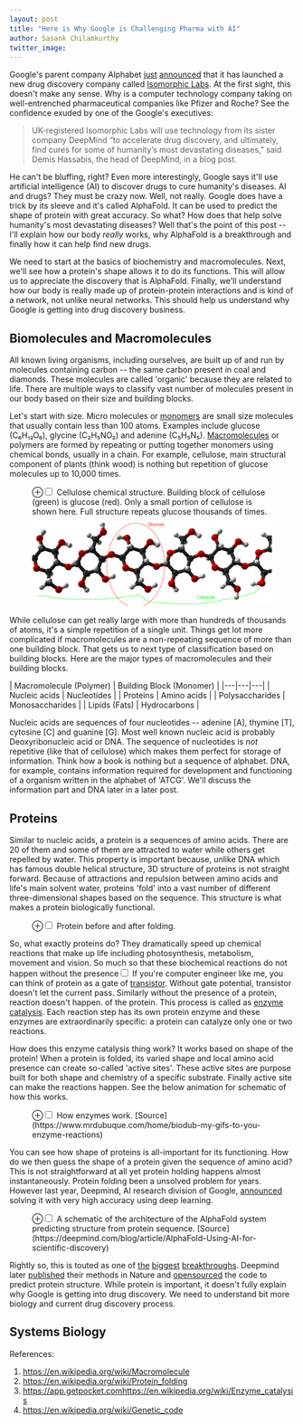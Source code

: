 ```yaml
---
layout: post
title: "Here is Why Google is Challenging Pharma with AI"
author: Sasank Chilamkurthy
twitter_image: 
---
```


Google's parent company Alphabet [just](https://www.ft.com/content/499debf2-4643-449c-83e4-20a532624bbd) [announced](https://www.cnbc.com/2021/11/05/isomorphic-labs-deepmind-ceo-to-lead-new-alphabet-drug-discovery-lab.html) that it has launched a new drug discovery company called [Isomorphic Labs](https://www.isomorphiclabs.com/). At the first sight, this doesn't make any sense. Why is a computer technology company taking on well-entrenched pharmaceutical companies like Pfizer and Roche? See the confidence exuded by one of the Google's executives:

> UK-registered Isomorphic Labs will use technology from its sister company DeepMind “to accelerate drug discovery, and ultimately, find cures for some of humanity’s most devastating diseases,” said Demis Hassabis, the head of DeepMind, in a blog post.

He can't be bluffing, right? Even more interestingly, Google says it'll use artificial intelligence (AI) to discover drugs to cure humanity's diseases. AI and drugs? They must be crazy now. Well, not really. Google does have a trick by its sleeve and it's called AlphaFold. It can be used to predict the shape of protein with great accuracy. So what? How does that help solve humanity's most devastating diseases? Well that's the point of this post -- I'll explain how our body *really* works, why AlphaFold is a breakthrough and finally how it can help find new drugs.

We need to start at the basics of biochemistry and macromolecules. Next, we'll see how a protein's shape allows it to do its functions. This will allow us to appreciate the discovery that is AlphaFold. Finally, we'll understand how our body is really made up of protein-protein interactions and is kind of a network, not unlike neural networks. This should help us understand why Google is getting into drug discovery business.

## Biomolecules and Macromolecules

All known living organisms, including ourselves, are built up of and run by molecules containing carbon -- the same carbon present in coal and diamonds. These molecules are called 'organic' because they are related to life. There are multiple ways to classify vast number of molecules present in our body based on their size and building blocks. 

Let's start with size. Micro molecules or [monomers](https://en.wikipedia.org/wiki/Monomer) are small size molecules that usually contain less than 100 atoms. Examples include glucose (C₆H₁₂O₆), glycine (C₂H₅NO₂) and adenine (C₅H₅N₅). [Macromolecules](https://en.wikipedia.org/wiki/Macromolecule) or polymers are formed by repeating or putting together monomers using chemical bonds, usually in a chain. For example, cellulose, main structural component of plants (think wood) is nothing but repetition of glucose molecules up to 10,000 times. 

<figure>
<label for="mn-fig-1" class="margin-toggle">⊕</label><input type="checkbox" id="mn-fig-1" class="margin-toggle">
<span class="marginnote">Cellulose chemical structure. Building block of cellulose (green) is glucose (red). Only a small portion of cellulose is shown here. Full structure repeats glucose thousands of times.</span>
<img src="assets/images/protein_drugs/cellulose.png" alt="">
</figure>

While cellulose can get really large with more than hundreds of thousands of atoms, it's a simple repetition of a single unit. Things get lot more complicated if macromolecules are a non-repeating sequence of more than one building block. That gets us to next type of classification based on building blocks. Here are the major types of macromolecules and their building blocks.


| Macromolecule  (Polymer)   | Building Block  (Monomer)   | 
|---|---|---|
| Nucleic acids  | Nucleotides | 
| Proteins  | Amino acids  | 
| Polysaccharides  | Monosaccharides |
| Lipids (Fats)  | Hydrocarbons | 

Nucleic acids are sequences of four nucleotides -- adenine [A], thymine [T], cytosine [C] and guanine [G]. Most well known nucleic acid is probably Deoxyribonucleic acid or DNA. The sequence of nucleotides is *not* repetitive (like that of cellulose) which makes them perfect for storage of information. Think how a book is nothing but a sequence of alphabet. DNA, for example, contains information required for development and functioning of a organism written in the alphabet of 'ATCG'. We'll discuss the information part and DNA later in a later post.

## Proteins

Similar to nucleic acids, a protein is a sequences of amino acids. There are 20 of them and some of them are attracted to water while others get repelled by water. This property is important because, unlike DNA which has famous double helical structure, 3D structure of proteins is not straight forward. Because of attractions and repulsion between amino acids and life's main solvent water, proteins 'fold' into a vast number of different three-dimensional shapes based on the sequence. This structure is what makes a protein biologically functional.

<figure>
<label for="mn-fig-3" class="margin-toggle">⊕</label><input type="checkbox" id="mn-fig-3" class="margin-toggle">
<span class="marginnote">Protein before and after folding.</span>
<img src="https://upload.wikimedia.org/wikipedia/commons/a/a9/Protein_folding.png" alt="">
</figure>

So, what exactly proteins do? They dramatically speed up chemical reactions that make up life including photosynthesis, metabolism, movement and vision. So much so that these biochemical reactions do not happen without the presence<label for="sn-1" class="margin-toggle sidenote-number"></label><input type="checkbox" id="sn-1" class="margin-toggle"/>
<span class="sidenote">
If you're computer engineer like me, you can think of protein as a gate of [transistor](https://en.wikipedia.org/wiki/Transistor). Without gate potential, transistor doesn't let the current pass. Similarly without the presence of a protein, reaction doesn't happen.
</span> of the protein. This process is called as [enzyme catalysis](https://en.wikipedia.org/wiki/Enzyme_catalysis). Each reaction step has its own protein enzyme and these enzymes are extraordinarily specific: a protein can catalyze only one or two reactions.

How does this enzyme catalysis thing work? It works based on shape of the protein! When a protein is folded, its varied shape and local amino acid presence can create so-called 'active sites'. These active sites are purpose built for both shape and chemistry of a specific substrate. Finally active site can make the reactions happen. See the below animation for schematic of how this works.

<figure>
<label for="mn-fig-3" class="margin-toggle">⊕</label><input type="checkbox" id="mn-fig-3" class="margin-toggle">
<span class="marginnote">How enzymes work. [Source](https://www.mrdubuque.com/home/biodub-my-gifs-to-you-enzyme-reactions)</span>
<img src="https://www.mrdubuque.com/uploads/2/4/5/0/24509062/x2xgpu-orig_orig.gif" alt="">
</figure>

You can see how shape of proteins is all-important for its functioning. How do we then guess the shape of a protein given the sequence of amino acid? This is not straightforward at all yet protein holding happens almost instantaneously. Protein folding been a unsolved problem for years. However last year, Deepmind, AI research division of Google, [announced](https://deepmind.com/blog/article/AlphaFold-Using-AI-for-scientific-discovery) solving it with very high accuracy using deep learning.


<figure>
<label for="mn-fig-3" class="margin-toggle">⊕</label><input type="checkbox" id="mn-fig-3" class="margin-toggle">
<span class="marginnote">A schematic of the architecture of the AlphaFold system predicting structure from protein sequence. [Source](https://deepmind.com/blog/article/AlphaFold-Using-AI-for-scientific-discovery)</span>
<img src="
https://kstatic.googleusercontent.com/files/7f0ce54218f3f56f78f544146d261f4010f04390e00edf680434a8dc1e34bcb10255605db91a9e339335050a52261ae3523725cc1512095e221befb6f1cf2504
" alt="">
</figure>

Rightly so, this is touted as one of [the](https://www.embl.org/news/science/alphafold-potential-impacts/) [biggest](https://www.nature.com/articles/d41586-020-03348-4) [breakthroughs](https://www.forbes.com/sites/robtoews/2021/10/03/alphafold-is-the-most-important-achievement-in-ai-ever/). Deepmind later [published](https://www.nature.com/articles/s41586-021-03819-2) their methods in Nature and [opensourced](https://github.com/deepmind/alphafold) the code to predict protein structure. While protein is important, it doesn't fully explain why Google is getting into drug discovery. We need to understand bit more biology and current drug discovery process.
 
## Systems Biology

References:
1. https://en.wikipedia.org/wiki/Macromolecule
2. https://en.wikipedia.org/wiki/Protein_folding
3. https://app.getpocket.comhttps://en.wikipedia.org/wiki/Enzyme_catalysis
4. https://en.wikipedia.org/wiki/Genetic_code